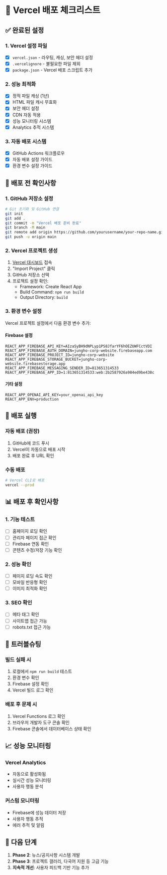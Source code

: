 # 🚀 Vercel 배포 체크리스트

## ✅ 완료된 설정

### 1. Vercel 설정 파일
- [x] `vercel.json` - 라우팅, 캐싱, 보안 헤더 설정
- [x] `.vercelignore` - 불필요한 파일 제외
- [x] `package.json` - Vercel 배포 스크립트 추가

### 2. 성능 최적화
- [x] 정적 파일 캐싱 (1년)
- [x] HTML 파일 캐시 무효화
- [x] 보안 헤더 설정
- [x] CDN 자동 적용
- [x] 성능 모니터링 시스템
- [x] Analytics 추적 시스템

### 3. 자동 배포 시스템
- [x] GitHub Actions 워크플로우
- [x] 자동 배포 설정 가이드
- [x] 환경 변수 설정 가이드

## 🔧 배포 전 확인사항

### 1. GitHub 저장소 설정
```bash
# Git 초기화 및 GitHub 연결
git init
git add .
git commit -m "Vercel 배포 준비 완료"
git branch -M main
git remote add origin https://github.com/yourusername/your-repo-name.git
git push -u origin main
```

### 2. Vercel 프로젝트 생성
1. [Vercel 대시보드](https://vercel.com/dashboard) 접속
2. "Import Project" 클릭
3. GitHub 저장소 선택
4. 프로젝트 설정 확인:
   - Framework: Create React App
   - Build Command: `npm run build`
   - Output Directory: `build`

### 3. 환경 변수 설정
Vercel 프로젝트 설정에서 다음 환경 변수 추가:

#### Firebase 설정
```
REACT_APP_FIREBASE_API_KEY=AIzaSyBH9dNPLyp1PS8JfarYF6hOEZUWFCctVDI
REACT_APP_FIREBASE_AUTH_DOMAIN=jungho-corp-website.firebaseapp.com
REACT_APP_FIREBASE_PROJECT_ID=jungho-corp-website
REACT_APP_FIREBASE_STORAGE_BUCKET=jungho-corp-website.firebasestorage.app
REACT_APP_FIREBASE_MESSAGING_SENDER_ID=813651314533
REACT_APP_FIREBASE_APP_ID=1:813651314533:web:2b2587926a984ed9be438c
```

#### 기타 설정
```
REACT_APP_OPENAI_API_KEY=your_openai_api_key
REACT_APP_ENV=production
```

## 🚀 배포 실행

### 자동 배포 (권장)
1. GitHub에 코드 푸시
2. Vercel이 자동으로 배포 시작
3. 배포 완료 후 URL 확인

### 수동 배포
```bash
# Vercel CLI로 배포
vercel --prod
```

## 📊 배포 후 확인사항

### 1. 기능 테스트
- [ ] 홈페이지 로딩 확인
- [ ] 관리자 페이지 접근 확인
- [ ] Firebase 연동 확인
- [ ] 콘텐츠 수정/저장 기능 확인

### 2. 성능 확인
- [ ] 페이지 로딩 속도 확인
- [ ] 모바일 반응형 확인
- [ ] 이미지 최적화 확인

### 3. SEO 확인
- [ ] 메타 태그 확인
- [ ] 사이트맵 접근 가능
- [ ] robots.txt 접근 가능

## 🔧 트러블슈팅

### 빌드 실패 시
1. 로컬에서 `npm run build` 테스트
2. 환경 변수 확인
3. Firebase 설정 확인
4. Vercel 빌드 로그 확인

### 배포 후 문제 시
1. Vercel Functions 로그 확인
2. 브라우저 개발자 도구 콘솔 확인
3. Firebase 콘솔에서 데이터베이스 상태 확인

## 📈 성능 모니터링

### Vercel Analytics
- 자동으로 활성화됨
- 실시간 성능 모니터링
- 사용자 행동 분석

### 커스텀 모니터링
- Firebase에 성능 데이터 저장
- 사용자 행동 추적
- 에러 추적 및 알림

## 🎯 다음 단계

1. **Phase 2**: 뉴스/공지사항 시스템 개발
2. **Phase 3**: 프로젝트 갤러리, 다국어 지원 등 고급 기능
3. **지속적 개선**: 사용자 피드백 기반 기능 추가
